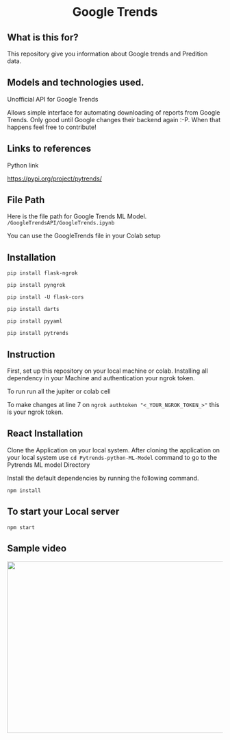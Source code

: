<h1 align="center">
    <b> Google Trends </b> 
<br>
</h1>


## What is this for?
This repository give you information about Google trends and Predition data. 



## Models and technologies used.

Unofficial API for Google Trends

Allows simple interface for automating downloading of reports from Google Trends. Only good until Google changes their backend again :-P. When that happens feel free to contribute!



## Links to references

Python link

https://pypi.org/project/pytrends/


## File Path
Here is the file path for Google Trends ML Model.
```/GoogleTrendsAPI/GoogleTrends.ipynb```

You can use the GoogleTrends file in your Colab setup



## Installation
```pip install flask-ngrok```

```pip install pyngrok```

```pip install -U flask-cors```

```pip install darts```

```pip install pyyaml```

```pip install pytrends```


## Instruction
First, set up this repository on your local machine or colab.
Installing all dependency in your Machine and authentication your ngrok token. 
 
To run 
run all the jupiter or colab cell

To make changes
at line 7 on ```ngrok authtoken "<_YOUR_NGROK_TOKEN_>"``` this is your ngrok token.



## React Installation

Clone the Application on your local system.
After cloning the application on your local system use ```cd Pytrends-python-ML-Model``` command to go to the Pytrends ML model Directory 

Install the default dependencies by running the following command.


```npm install```


## To start your Local server


```npm start```


## Sample video

<img src="./doc/pytrends.gif" width="700" height="400" />










